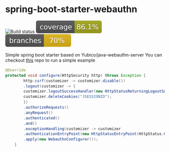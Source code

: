 # spring-boot-starter-webauthn
![Build status](https://github.com/mihaita-tinta/spring-boot-starter-webauthn/actions/workflows/maven.yml/badge.svg?branch=main)
![Code coverage](.github/badges/jacoco.svg)
![Code coverage](.github/badges/branches.svg)

Simple spring boot starter based on Yubico/java-webauthn-server
You can checkout [this](https://github.com/mihaita-tinta/spring-boot-starter-webauthn-demo) repo to run a simple example

```java
@Override
protected void configure(HttpSecurity http) throws Exception {
        http.csrf(customizer -> customizer.disable())
        .logout(customizer -> {
        customizer.logoutSuccessHandler(new HttpStatusReturningLogoutSuccessHandler());
        customizer.deleteCookies("JSESSIONID");
        })
        .authorizeRequests()
        .anyRequest()
        .authenticated()
        .and()
        .exceptionHandling(customizer -> customizer
        .authenticationEntryPoint(new HttpStatusEntryPoint(HttpStatus.UNAUTHORIZED)))
        .apply(new WebauthnConfigurer());
    }
```
